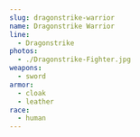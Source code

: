 ```yaml
---
slug: dragonstrike-warrior
name: Dragonstrike Warrior
line:
  - Dragonstrike
photos:
  - ./Dragonstrike-Fighter.jpg
weapons:
  - sword
armor:
  - cloak
  - leather
race:
  - human
---
```

